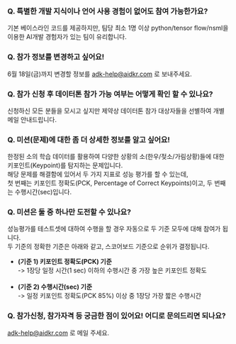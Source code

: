 ### Q. 특별한 개발 지식이나 언어 사용 경험이 없어도 참여 가능한가요?
기본 베이스라인 코드를 제공하지만, 팀당 최소 1명 이상 python/tensor flow/nsml을 이용한 AI개발 경험자가 있는 팀이 유리합니다.


### Q. 참가 정보를 변경하고 싶어요!
6월 18일(금)까지 변경할 정보를 adk-help@aidkr.com 로 보내주세요.


### Q. 참가 신청 후 데이터톤 참가 가능 여부는 어떻게 확인 할 수 있나요?
신청하신 모든 분들을 모시고 싶지만 제약상 데이터톤 참가 대상자들을 선별하여 개별 메일 안내드립니다.


### Q. 미션(문제)에 대한 좀 더 상세한 정보를 알고 싶어요!
한정된 소의 학습 데이터를 활용하여 다양한 상황의 소(한우/젖소/가림상황)들에 대한 키포인트(Keypoint)를 탐지하는 문제입니다. <br>
해당 문제를 해결함에 있어서 두 가지 지표로 성능 평가를 할 수 있는데, <br>
첫 번째는 키포인트 정확도(PCK, Percentage of Correct Keypoints)이고, 두 번째는 수행시간(sec)입니다.


### Q. 미션은 둘 중 하나만 도전할 수 있나요?
성능평가를 테스트셋에 대하여 수행을 할 경우 자동으로 두 기준 모두에 대해 참여가 됩니다. <br>
두 기준의 정확한 기준은 아래와 같고, 스코어보드 기준으로 순위가 결정됩니다. <p>
  - <b>(기준 1) 키포인트 정확도(PCK) 기준 <br></b>
   -> 1장당 일정 시간(1 sec) 이하의 수행시간 중 가장 높은 키포인트 정확도 <br> <br>
  - <b>(기준 2) 수행시간(sec) 기준 <br></b>
   -> 일정 키포인트 정확도(PCK 85%) 이상 중 1장당 가장 짧은 수행시간


### Q. 참가신청, 참가자격 등 궁금한 점이 있어요! 어디로 문의드리면 되나요?
adk-help@aidkr.com 로 메일 주세요.
